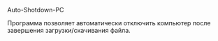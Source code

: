 Auto-Shotdown-PC

Программа позволяет автоматически отключить компьютер после завершения загрузки/скачивания файла.
